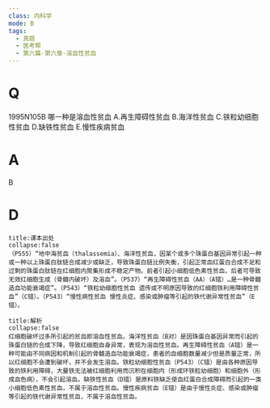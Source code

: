 ```yaml
---
class: 内科学
mode: B
tags:
  - 真题
  - 医考帮
  - 第六篇-第六章-溶血性贫血
---
```


# Q
1995N105B 哪一种是溶血性贫血
A.再生障碍性贫血
B.海洋性贫血
C.铁粒幼细胞性贫血
D.缺铁性贫血
E.慢性疾病贫血

# A
B
# D
```ad-note
title:课本出处
collapse:false
（P555）“地中海贫血（thalassemia）、海洋性贫血，因某个或多个珠蛋白基因异常引起一种或一种以上珠蛋白肽链合成减少或缺乏，导致珠蛋白链比例失衡，引起正常血红蛋白合成不足和过剩的珠蛋白肽链在红细胞内聚集形成不稳定产物。前者引起小细胞低色素性贫血，后者可导致无效红细胞生成（骨髓内破坏）及溶血”。（P537）“再生障碍性贫血（AA）（A错）…是一种骨髓造血功能衰竭症”。（P543）“铁粒幼细胞性贫血 遗传或不明原因导致的红细胞铁利用障碍性贫血”（C错）。（P543）“慢性病性贫血 慢性炎症、感染或肿瘤等引起的铁代谢异常性贫血”（E错）。
```

```ad-summary
title:解析
collapse:false
红细胞破坏过多所引起的贫血即溶血性贫血。海洋性贫血（B对）是因珠蛋白基因异常而引起的珠蛋白链的合成下降，导致红细胞自身异常，表现为溶血性贫血。再生障碍性贫血（A错）是一种可能由不同病因和机制引起的骨髓造血功能衰竭症，患者的血细胞数量减少但是质量正常，所以红细胞不会遭到破坏，并不会发生溶血。铁粒幼细胞性贫血（P543）（C错）是由各种原因导致的铁利用障碍，大量铁无法被红细胞利用而沉积在细胞内（形成环铁粒幼细胞）和细胞外（形成血色病），不会引起溶血。缺铁性贫血（D错）是原料铁缺乏使血红蛋白合成障碍而引起的一类小细胞低色素性贫血，不属于溶血性贫血。慢性疾病贫血（E错）是由于慢性炎症、感染或肿瘤等引起的铁代谢异常性贫血，不属于溶血性贫血。
```

